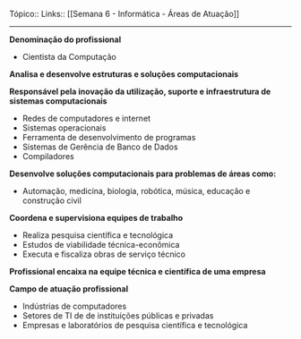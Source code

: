 Tópico::
Links:: [[Semana 6 - Informática - Áreas de Atuação]]

---

**Denominação do profissional**
- Cientista da Computação 

**Analisa e desenvolve estruturas e soluções computacionais** 

**Responsável pela inovação da utilização, suporte e infraestrutura de 
sistemas computacionais** 
- Redes de computadores e internet 
- Sistemas operacionais 
- Ferramenta de desenvolvimento de programas 
- Sistemas de Gerência de Banco de Dados 
- Compiladores

**Desenvolve soluções computacionais para problemas de áreas como:**
 - Automação, medicina, biologia, robótica, música, educação e 
construção civil 

**Coordena e supervisiona equipes de trabalho** 
- Realiza pesquisa científica e tecnológica 
- Estudos de viabilidade técnica-econômica 
- Executa e fiscaliza obras de serviço técnico 

**Profissional encaixa na equipe técnica e científica de uma empresa**

**Campo de atuação profissional** 
- Indústrias de computadores 
- Setores de TI de de instituições públicas e privadas 
- Empresas e laboratórios de pesquisa científica e tecnológica


